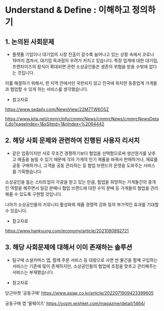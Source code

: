 # Understand & Define : 이해하고 정의하기
## 1. 논의된 사회문제
- 플랫폼 기업이나 대기업의 시장 진출이 갈수록 늘어나고 있는 상황 속에서  코로나 19까지 겹쳐서, 대기업 독과점의 우려가 커지고 있습니다.
특정 업계에 대한 대기업, 프랜차이즈의 잠식이 확대되면 관련 소상공인들은 생존의 위협을 받을 수밖에 없다는 것입니다. 

이를 해결하기 위해서, 한 지역 안에서만 국한되지 않고 전국에 위치한 동종업계 가게들과 협업할 수 있게 하는 서비스를 생각했습니다.

* 참고자료

https://www.sedaily.com/NewsView/22M7TW6O5Z

https://www.kita.net/cmmrcInfo/cmmrcNews/cmmrcNews/cmmrcNewsDetail.do?pageIndex=1&sSiteid=1&nIndex=%2064442

## 2. 해당 사회 문제와 관련하여 진행된 사용자 리서치
- 같은 업종이지만 서로 무조건 경쟁하기보다 협업을 선택함으로써 생산원가를 낮추고 매출을 늘릴 수 있기 때문에
각자 가게의 인기 제품을 바꿔서 판매하거나, 재료를 공동 구매하거나, 고객을 공동 관리하는 등 협업 브랜드의 운영을 도와주는 서비스를 기획했습니다. 

소상공인을 돕는 스타트업이 각광을 받고 있는 만큼, 
협업을 희망하는 가게들간의 중개인 역할을 해주면서 일감 분배나 협업 브랜드에 대한 수익 분배 등 가게들의 협업을 관리해줄 수 있도록 구현할 것입니다.

나아가 소상공인들의 커뮤니티 활성화와 제품 경쟁력 강화 등의 부가적인 효과를 기대할 수 있습니다.

* 참고자료

https://www.hankyung.com/economy/article/2021080892721

## 3. 해당 사회문제에 대해서 이미 존재하는 솔루션
- 팀구매 소셜커머스 앱, 함께 주문 서비스 등 대량으로 사면 싼 물건을 함께 구입하는 서비스는 기존에 많이 존재하지만, 소상공인들의 협업에 초점을 맞추고 관리해주는 서비스는 부재했습니다. 

* 참고자료

 당근마켓 ’공동구매’
https://www.asiae.co.kr/article/2022071909423399605

 공동구매 앱 ‘올웨이즈’ 
https://yozm.wishket.com/magazine/detail/1464/
